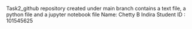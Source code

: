 Task2_github repository created under main branch contains a text file, a python file and a jupyter notebook file
Name: Chetty B Indira
Student ID : 101545625
